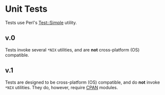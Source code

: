 # Unit Tests

Tests use Perl's [Test::Simple](https://perldoc.perl.org/Test::Simple) utility.

## v.0

Tests invoke several `*NIX` utilities, and are **not**
cross-platform (OS) compatible.

## v.1

Tests are designed to be cross-platform (OS) compatible, and do **not**
invoke `*NIX` utilities. They do, however, require
[CPAN](https://www.cpan.org/) modules.
